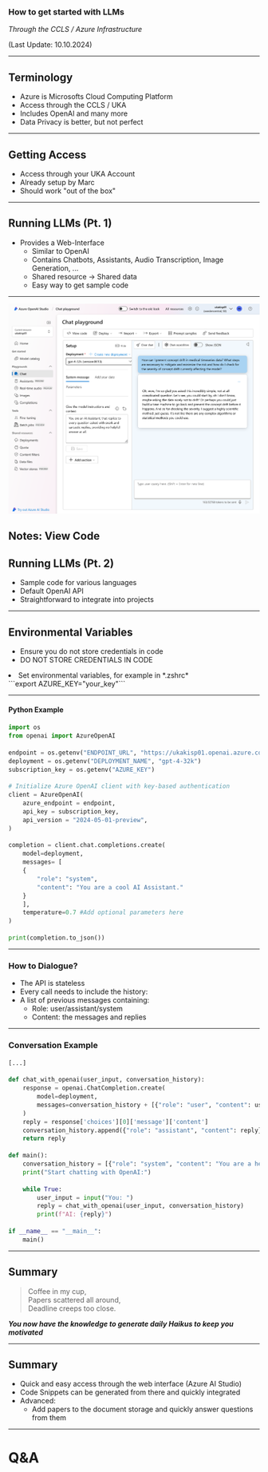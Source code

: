### How to get started with LLMs
*Through the CCLS / Azure Infrastructure*


(Last Update: 10.10.2024)

---

## Terminology

- Azure is Microsofts Cloud Computing Platform
- Access through the CCLS / UKA <!-- .element: class="fragment" --> 
- Includes OpenAI and many more <!-- .element: class="fragment" -->
- Data Privacy is better, but not perfect <!-- .element: class="fragment" -->


---

## Getting Access

- Access through your UKA Account
- Already setup by Marc <!-- .element: class="fragment" -->
- Should work "out of the box" <!-- .element: class="fragment" -->

---

## Running LLMs (Pt. 1)

- Provides a Web-Interface
    - Similar to OpenAI <!-- .element: class="fragment" -->
    - Contains Chatbots, Assistants, Audio Transcription, Image Generation, ... <!-- .element: class="fragment" -->
    - Shared resource -> Shared data <!-- .element: class="fragment" -->
    - Easy way to get sample code <!-- .element: class="fragment" -->

---

![](chatplayground.png)

Notes:  View Code
---

## Running LLMs (Pt. 2)

- Sample code for various languages
- Default OpenAI API <!-- .element: class="fragment" -->
- Straightforward to integrate into projects <!-- .element: class="fragment" -->

---

## Environmental Variables

- Ensure you do not store credentials in code
- DO NOT STORE CREDENTIALS IN CODE <!-- .element: class="fragment" -->
<li class='fragment'>
Set environmental variables, for example in *.zshrc* </li>
```export AZURE_KEY="your_key"``` <!-- .element: class="fragment" data-fragment-index:2 -->

---

#### Python Example

```python [1,2|4-6|9-13|15-24|26]
import os
from openai import AzureOpenAI

endpoint = os.getenv("ENDPOINT_URL", "https://ukakisp01.openai.azure.com/")
deployment = os.getenv("DEPLOYMENT_NAME", "gpt-4-32k")
subscription_key = os.getenv("AZURE_KEY")

# Initialize Azure OpenAI client with key-based authentication
client = AzureOpenAI(
    azure_endpoint = endpoint,
    api_key = subscription_key,
    api_version = "2024-05-01-preview",
)

completion = client.chat.completions.create(
    model=deployment,
    messages= [
    {
        "role": "system",
        "content": "You are a cool AI Assistant."
    }
    ],
    temperature=0.7 #Add optional parameters here
)

print(completion.to_json())
```

---

### How to Dialogue?
- The API is stateless
- Every call needs to include the history: <!-- .element: class="fragment" -->
- A list of previous messages containing: <!-- .element: class="fragment" -->
    - Role: user/assistant/system <!-- .element: class="fragment" -->
    - Content: the messages and replies <!-- .element: class="fragment" -->

---

### Conversation Example

```python [3-10|12-19|21,22]
[...]

def chat_with_openai(user_input, conversation_history):
    response = openai.ChatCompletion.create(
        model=deployment,
        messages=conversation_history + [{"role": "user", "content": user_input}]
    )
    reply = response['choices'][0]['message']['content']
    conversation_history.append({"role": "assistant", "content": reply})
    return reply

def main():
    conversation_history = [{"role": "system", "content": "You are a helpful assistant."}]
    print("Start chatting with OpenAI:")
    
    while True:
        user_input = input("You: ")
        reply = chat_with_openai(user_input, conversation_history)
        print(f"AI: {reply}")

if __name__ == "__main__":
    main()
```

---

## Summary

> Coffee in my cup,  
> Papers scattered all around,  
> Deadline creeps too close.

***You now have the knowledge to generate daily Haikus to keep you motivated***

---

## Summary

- Quick and easy access through the web interface (Azure AI Studio)
- Code Snippets can be generated from there and quickly integrated
- Advanced: 
    - Add papers to the document storage and quickly answer questions from them
    
---

# Q&A